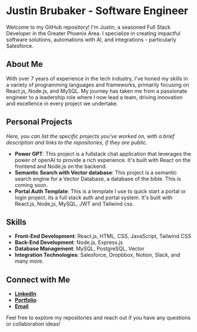 # Justin Brubaker - Software Engineer

Welcome to my GitHub repository! I'm Justin, a seasoned Full Stack Developer in the Greater Phoenix Area. I specialize in creating impactful software solutions, automations with AI, and integrations - particularly Salesforce.

## About Me

With over 7 years of experience in the tech industry, I've honed my skills in a variety of programming languages and frameworks, primarily focusing on React.js, Node.js, and MySQL. My journey has taken me from a passionate engineer to a leadership role where I now lead a team, driving innovation and excellence in every project we undertake.


## Personal Projects

*Here, you can list the specific projects you've worked on, with a brief description and links to the repositories, if they are public.*

- **Power GPT**: This project is a fullstack chat application that leverages the power of openAI to provide a rich experience. It's built with React on the frontend and Node.js on the backend.
- **Semantic Search with Vector database**: This project is a semantic search engine for a Vector Database, a database of the bible. This is coming soon.
- **Portal Auth Template**: This is a template I use to quick start a portal or login project. its a full stack auth and portal system. It's built with React.js, Node,js, MySQL, JWT and Tailwind css.

## Skills

- **Front-End Development**: React.js, HTML, CSS, JavaScript, Tailwind CSS
- **Back-End Development**: Node.js, Express.js
- **Database Management**: MySQL, PostgreSQL, Vector
- **Integration Technologies**: Salesforce, Dropbbox, Notion, Slack, and many more.


## Connect with Me

- [**LinkedIn**](https://www.linkedin.com/in/brubakerjustin/)
- [**Portfolio**](http://justinbrubaker.dev/)
- [**Email**](mailto:justinbrubaker7@gmail.com)

Feel free to explore my repositories and reach out if you have any questions or collaboration ideas!
